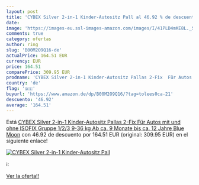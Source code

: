 ```yaml
---
layout: post
title: 'CYBEX Silver 2-in-1 Kinder-Autositz Pall al 46.92 % de descuento'
date: 
image: 'https://images-eu.ssl-images-amazon.com/images/I/41PLD4mKE8L._SL200_.jpg'
comments: true
category: ofertas
author: ring
slug: 'B00M2O9Q16-de'
actualPrice: 164.51 EUR
currency: EUR
price: 164.51
comparePrice: 309.95 EUR
prodname: 'CYBEX Silver 2-in-1 Kinder-Autositz Pallas 2-Fix  Für Autos mit und ohne ISOFIX  Gruppe 1/2/3  9-36 kg   Ab ca. 9 Monate bis ca. 12 Jahre  Blue Moon'
country: 'de'
flag: '🇩🇪'
buyurl: 'https://www.amazon.de/dp/B00M2O9Q16/?tag=tolees0ca-21'
descuento: '46.92'
average: '164.51'
---
```


Está [CYBEX Silver 2-in-1 Kinder-Autositz Pallas 2-Fix  Für Autos mit und ohne ISOFIX  Gruppe 1/2/3  9-36 kg   Ab ca. 9 Monate bis ca. 12 Jahre  Blue Moon](https://www.amazon.de/dp/B00M2O9Q16/?tag=tolees0ca-21) con 46.92 de descuento por 164.51 EUR (original: 309.95 EUR) en el siguiente enlace!

[![CYBEX Silver 2-in-1 Kinder-Autositz Pall](https://images-eu.ssl-images-amazon.com/images/I/41PLD4mKE8L._SL200_.jpg)](https://www.amazon.de/dp/B00M2O9Q16/?tag=tolees0ca-21)

ℹ️:


[Ver la oferta!!](https://www.amazon.de/dp/B00M2O9Q16/?tag=tolees0ca-21)
